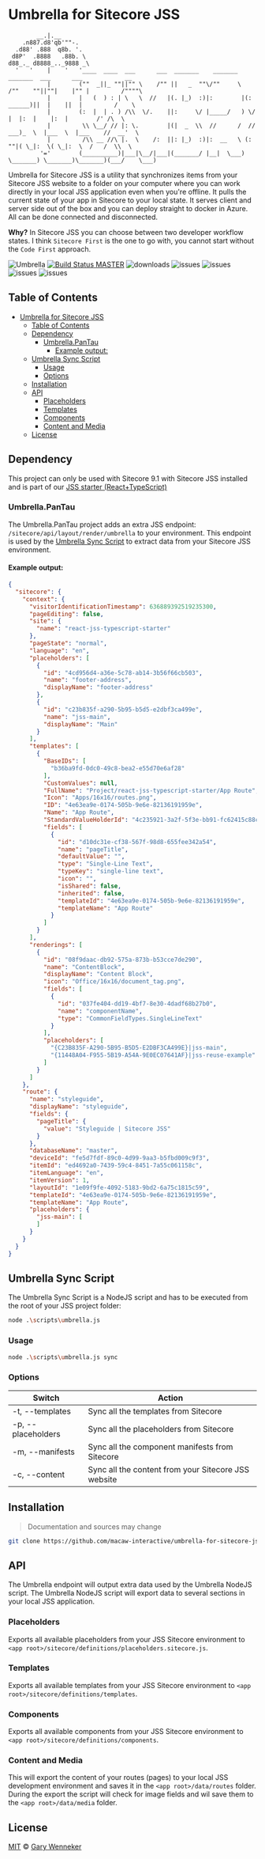 # Umbrella for Sitecore JSS


            __.|.__ 
        .n887.d8'qb'""-.
      .d88' .888  q8b. '. 
     d8P'  .8888   .88b. \
    d88_._ d8888_.._9888 _\
      '   '    |    '   '____  ____  ___      ___  _______    _______    _______  ___      ___            __
               |        (""  _||_ ""||"" \    /"" ||   _  ""\/""     \  /""    ""||""|    |"" |         /""""\
               |        |   (  ) : | \   \  //   |(. |_)  :)|:        |(: ______)||  |    ||  |         /    \
               |        (:  |  | . ) /\\  \/.    ||:     \/ |_____/   ) \/    |  |:  |    |:  |        /' /\  \
               |         \\ \__/ // |: \.        |(|  _  \\  //      /  // ___)_  \  |___  \  |___    //  __'  \
               |         /\\ __ //\ |.  \    /:  ||: |_)  :)|:  __   \ (:     ""|( \_|:  \( \_|:  \  /   /  \\  \
             '='        (__________)|___|\__/|___|(_______/ |__|  \___) \_______) \_______)\_______)(___/    \___)
  


Umbrella for Sitecore JSS is a utility that synchronizes items from your Sitecore JSS website to a folder on your computer where you can work directly in your local JSS application even when you're offline. It pulls the current state of your app in Sitecore to your local state. It serves client and server side out of the box and you can deploy straight to docker in Azure. All can be done connected and disconnected.

**Why?**  In Sitecore JSS you can choose between two developer workflow states. I think `Sitecore First` is the one to go with, you cannot start without the `Code First` approach. 

![Umbrella](https://img.shields.io/badge/Umbrella-%20Sitecore%20JSS-red.svg)
[![Build Status MASTER](https://dev.azure.com/MacawInteractive/umbrella-for-sitecore-jss/_apis/build/status/Build%20Master?branchName=master)](https://dev.azure.com/MacawInteractive/umbrella-for-sitecore-jss/_build/latest?definitionId=4&branchName=master)
![downloads](https://img.shields.io/github/downloads/macaw-interactive/umbrella-for-sitecore-jss/total.svg)
![issues](https://img.shields.io/github/issues/macaw-interactive/umbrella-for-sitecore-jss.svg)
![issues](https://img.shields.io/github/watchers/macaw-interactive/umbrella-for-sitecore-jss.svg)
![issues](https://img.shields.io/github/stars/macaw-interactive/umbrella-for-sitecore-jss.svg)
![issues](https://img.shields.io/github/forks/macaw-interactive/umbrella-for-sitecore-jss.svg)

## Table of Contents

- [Umbrella for Sitecore JSS](#umbrella-for-sitecore-jss)
  - [Table of Contents](#table-of-contents)
  - [Dependency](#dependency)
    - [Umbrella.PanTau](#umbrellapantau)
      - [Example output:](#example-output)
  - [Umbrella Sync Script](#umbrella-sync-script)
    - [Usage](#usage)
    - [Options](#options)
  - [Installation](#installation)
  - [API](#api)
    - [Placeholders](#placeholders)
    - [Templates](#templates)
    - [Components](#components)
    - [Content and Media](#content-and-media)
  - [License](#license)


## Dependency

This project can only be used with Sitecore 9.1 with Sitecore JSS installed and is part of our [JSS starter (React+TypeScript)][react-jss-typescript-starter]

### Umbrella.PanTau

The Umbrella.PanTau project adds an extra JSS endpoint: `/sitecore/api/layout/render/umbrella` to your environment. This endpoint is used by the [Umbrella Sync Script][umbrellascript] to extract data from your Sitecore JSS environment.

#### Example output:

```json
{
  "sitecore": {
    "context": {
      "visitorIdentificationTimestamp": 636889392519235300,
      "pageEditing": false,
      "site": {
        "name": "react-jss-typescript-starter"
      },
      "pageState": "normal",
      "language": "en",
      "placeholders": [
        {
          "id": "4cd956d4-a36e-5c78-ab14-3b56f66cb503",
          "name": "footer-address",
          "displayName": "footer-address"
        },
        {
          "id": "c23b835f-a290-5b95-b5d5-e2dbf3ca499e",
          "name": "jss-main",
          "displayName": "Main"
        }
      ],
      "templates": [
        {
          "BaseIDs": [
            "b36ba9fd-0dc0-49c8-bea2-e55d70e6af28"
          ],
          "CustomValues": null,
          "FullName": "Project/react-jss-typescript-starter/App Route",
          "Icon": "Apps/16x16/routes.png",
          "ID": "4e63ea9e-0174-505b-9e6e-82136191959e",
          "Name": "App Route",
          "StandardValueHolderId": "4c235921-3a2f-5f3e-bb91-fc62415c88cf",
          "fields": [
            {
              "id": "d10dc31e-cf38-567f-98d8-655fee342a54",
              "name": "pageTitle",
              "defaultValue": "",
              "type": "Single-Line Text",
              "typeKey": "single-line text",
              "icon": "",
              "isShared": false,
              "inherited": false,
              "templateId": "4e63ea9e-0174-505b-9e6e-82136191959e",
              "templateName": "App Route"
            }
          ]
        }
      ],
      "renderings": [
        {
          "id": "08f9daac-db92-575a-873b-b53cce7de290",
          "name": "ContentBlock",
          "displayName": "Content Block",
          "icon": "Office/16x16/document_tag.png",
          "fields": [
            {
              "id": "037fe404-dd19-4bf7-8e30-4dadf68b27b0",
              "name": "componentName",
              "type": "CommonFieldTypes.SingleLineText"
            }
          ],
          "placeholders": [
            "{C23B835F-A290-5B95-B5D5-E2DBF3CA499E}|jss-main",
            "{11448A04-F955-5B19-A54A-9E0EC07641AF}|jss-reuse-example"
          ]
        }
      ]
    },
    "route": {
      "name": "styleguide",
      "displayName": "styleguide",
      "fields": {
        "pageTitle": {
          "value": "Styleguide | Sitecore JSS"
        }
      },
      "databaseName": "master",
      "deviceId": "fe5d7fdf-89c0-4d99-9aa3-b5fbd009c9f3",
      "itemId": "ed4692a0-7439-59c4-8451-7a55c061158c",
      "itemLanguage": "en",
      "itemVersion": 1,
      "layoutId": "1e09f9fe-4092-5183-9bd2-6a75c1815c59",
      "templateId": "4e63ea9e-0174-505b-9e6e-82136191959e",
      "templateName": "App Route",
      "placeholders": {
        "jss-main": [
        ]
      }
    }
  }
}
```

## Umbrella Sync Script

The Umbrella Sync Script is a NodeJS script and has to be executed from the root of your JSS project folder:

```bash
node .\scripts\umbrella.js
```

### Usage

```bash
node .\scripts\umbrella.js sync
```

### Options

| Switch | Action | 
| --- | --- |
|-t, --templates     | Sync all the templates from Sitecore                 |
|-p, --placeholders  | Sync all the placeholders from Sitecore              |
|-m, --manifests     | Sync all the component manifests from Sitecore       |
|-c, --content       | Sync all the content from your Sitecore JSS website  |

## Installation

> Documentation and sources may change

```bash
git clone https://github.com/macaw-interactive/umbrella-for-sitecore-jss
```

## API

The Umbrella endpoint will output extra data used by the Umbrella NodeJS script. The Umbrella NodeJS script will export data to several sections in your local JSS application.

### Placeholders

Exports all available placeholders from your JSS Sitecore environment to `<app root>/sitecore/definitions/placeholders.sitecore.js`.

### Templates

Exports all available templates from your JSS Sitecore environment to `<app root>/sitecore/definitions/templates`.

### Components

Exports all available components from your JSS Sitecore environment to `<app root>/sitecore/definitions/components`.

### Content and Media

This will export the content of your routes (pages) to your local JSS development environment and saves it in the `<app root>/data/routes` folder. During the export the script will check for image fields and wil save them to the `<app root>/data/media` folder.

## License

[MIT][license] © [Gary Wenneker][author]

[license]: license
[author]: https://gary.wenneker.org
[react-jss-typescript-starter]: https://github.com/macaw-interactive/react-jss-typescript-starter
[umbrellascript]: https://github.com/macaw-interactive/react-jss-typescript-starter/blob/develop/scripts/umbrella.js